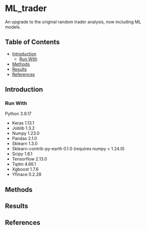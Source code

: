 # ML_trader
An upgrade to the original random trader analysis, now including ML models.

<!-- TABLE OF CONTENTS -->
## Table of Contents 

* [Introduction](#introduction)
  * [Run With](#run-with)
* [Methods](#methods)
* [Results](#results)
* [References](#references)


<!-- Introduction -->
## Introduction



<!-- Run With -->
### Run With

Python 3.9.17
* Keras 1.13.1
* Joblib 1.3.2
* Numpy 1.23.0
* Pandas 2.1.0
* Sklearn 1.3.0
* Sklearn-contrib-py-earth 0.1.0 (requires numpy < 1.24.0)
* Scipy 1.8.1
* Tensorflow 2.13.0
* Tqdm 4.66.1
* Xgboost 1.7.6
* Yfinace 0.2.28


<!-- Methods-->
## Methods


<!-- Results-->
## Results



<!-- References-->
## References
